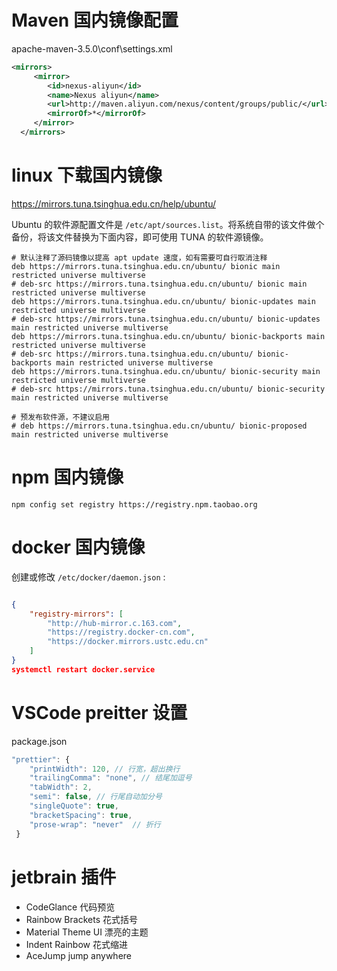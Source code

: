 # Maven 国内镜像配置

apache-maven-3.5.0\conf\settings.xml

```xml
<mirrors>
	 <mirror>
		<id>nexus-aliyun</id>
		<name>Nexus aliyun</name>
		<url>http://maven.aliyun.com/nexus/content/groups/public/</url>
		<mirrorOf>*</mirrorOf>
	 </mirror>
  </mirrors>
```

# linux 下载国内镜像

 https://mirrors.tuna.tsinghua.edu.cn/help/ubuntu/ 

 Ubuntu 的软件源配置文件是 `/etc/apt/sources.list`。将系统自带的该文件做个备份，将该文件替换为下面内容，即可使用 TUNA 的软件源镜像。 

```
# 默认注释了源码镜像以提高 apt update 速度，如有需要可自行取消注释
deb https://mirrors.tuna.tsinghua.edu.cn/ubuntu/ bionic main restricted universe multiverse
# deb-src https://mirrors.tuna.tsinghua.edu.cn/ubuntu/ bionic main restricted universe multiverse
deb https://mirrors.tuna.tsinghua.edu.cn/ubuntu/ bionic-updates main restricted universe multiverse
# deb-src https://mirrors.tuna.tsinghua.edu.cn/ubuntu/ bionic-updates main restricted universe multiverse
deb https://mirrors.tuna.tsinghua.edu.cn/ubuntu/ bionic-backports main restricted universe multiverse
# deb-src https://mirrors.tuna.tsinghua.edu.cn/ubuntu/ bionic-backports main restricted universe multiverse
deb https://mirrors.tuna.tsinghua.edu.cn/ubuntu/ bionic-security main restricted universe multiverse
# deb-src https://mirrors.tuna.tsinghua.edu.cn/ubuntu/ bionic-security main restricted universe multiverse

# 预发布软件源，不建议启用
# deb https://mirrors.tuna.tsinghua.edu.cn/ubuntu/ bionic-proposed main restricted universe multiverse
```

# npm 国内镜像

```shell
npm config set registry https://registry.npm.taobao.org
```

# docker 国内镜像

创建或修改 `/etc/docker/daemon.json`  :

```json

{
    "registry-mirrors": [
        "http://hub-mirror.c.163.com",
    	"https://registry.docker-cn.com",
        "https://docker.mirrors.ustc.edu.cn"
    ]
}
systemctl restart docker.service
```

# VSCode preitter 设置

package.json

```js
"prettier": {
    "printWidth": 120, // 行宽，超出换行
    "trailingComma": "none", // 结尾加逗号
    "tabWidth": 2,
    "semi": false, // 行尾自动加分号
    "singleQuote": true,
    "bracketSpacing": true,
    "prose-wrap": "never"  // 折行
 }
```

# jetbrain 插件

- CodeGlance 代码预览
- Rainbow Brackets 花式括号
- Material Theme UI 漂亮的主题
- Indent Rainbow 花式缩进
- AceJump jump anywhere